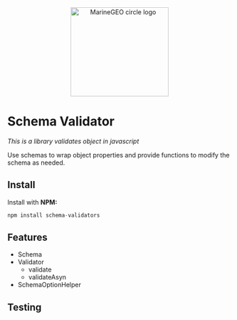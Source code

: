 <div align="center"> 
<img src="https://i.ibb.co/1Kwqpsk/schema-validators-logo.png" alt="MarineGEO circle logo" style="height: 200px; width:220px;"/>
</div>

# Schema Validator

*This is a library validates object in javascript*

Use schemas to wrap object properties and provide functions to modify the schema as needed.

## Install
Install with **NPM:**

```js
npm install schema-validators
```

## Features
- Schema
- Validator
  - validate
  - validateAsyn
- SchemaOptionHelper

## Testing


